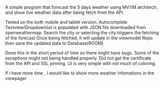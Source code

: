 A simple program that forecast the 5 days weather using MVVM architech. and show live weather data after being fetch from the API.

Tested on the both mobile and tablet version. Autocomplete Textview/Dropdownlist is populated with JSON file downloaded from openweathermap. Search the city or selecting the city triggers the fetching of the forecast Once being fetched, it will update in the viewmodel Repo then save the updated data to Database(ROOM)

Done this in the short period of time so there might have bugs. Some of the exceptions might not being handled properly. Did not get the certificate from the API and SSL pinning. UI is very simple with not much of coloring.

If i have more time , I would like to show more weather infomations in the viewpager
